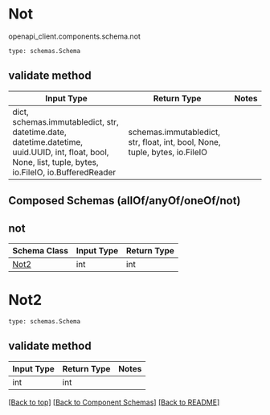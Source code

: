 # Not
openapi_client.components.schema.not
```
type: schemas.Schema
```

## validate method
Input Type | Return Type | Notes
------------ | ------------- | -------------
dict, schemas.immutabledict, str, datetime.date, datetime.datetime, uuid.UUID, int, float, bool, None, list, tuple, bytes, io.FileIO, io.BufferedReader | schemas.immutabledict, str, float, int, bool, None, tuple, bytes, io.FileIO |

## Composed Schemas (allOf/anyOf/oneOf/not)
## not
Schema Class | Input Type | Return Type
------------ | ---------- | -----------
[Not2](#not2) | int | int

# Not2
```
type: schemas.Schema
```

## validate method
Input Type | Return Type | Notes
------------ | ------------- | -------------
int | int |

[[Back to top]](#top) [[Back to Component Schemas]](../../../README.md#Component-Schemas) [[Back to README]](../../../README.md)

